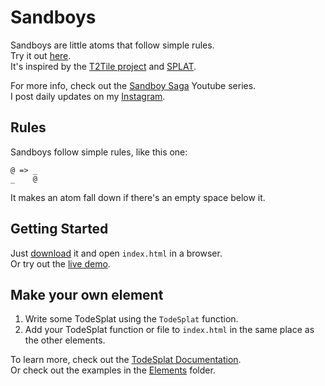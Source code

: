 # Sandboys
Sandboys are little atoms that follow simple rules.<br>
Try it out [here](http://www.sandboys.land).<br>
It's inspired by the [T2Tile project](https://t2tile.org/) and [SPLAT](https://github.com/DaveAckley/SPLAT).

For more info, check out the [Sandboy Saga](https://www.youtube.com/playlist?list=PL9uRa69RF-7wastqKWXT4d9F84BAzfVd4) Youtube series.<br>
I post daily updates on my [Instagram](https://www.instagram.com/todepond/).

## Rules
Sandboys follow simple rules, like this one:
```
@ => _
_    @
```
It makes an atom fall down if there's an empty space below it.<br>

## Getting Started
Just [download](https://github.com/l2wilson94/Sandboys/archive/master.zip) it and open `index.html` in a browser.<br>
Or try out the [live demo](http://www.sandboys.land).

## Make your own element
1. Write some TodeSplat using the `TodeSplat` function.
2. Add your TodeSplat function or file to `index.html` in the same place as the other elements.

To learn more, check out the [TodeSplat Documentation](https://github.com/l2wilson94/Sandboys/wiki/TodeSplat-Documentation).<br>
Or check out the examples in the [Elements](https://github.com/l2wilson94/Sandboys/tree/master/Elements) folder.
